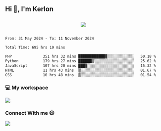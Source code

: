 ## Hi 👋, I'm Kerlon

<p align="center" style="margin: 30px;">
 
 <img src="https://skillicons.dev/icons?i=html,css,bootstrap,js,nodejs,jquery,python,flask,php,mysql,lua,sqlite,firebase">


</p>
<!--START_SECTION:waka-->

```txt
From: 31 May 2024 - To: 11 November 2024

Total Time: 695 hrs 19 mins

PHP              351 hrs 32 mins ████████████▓░░░░░░░░░░░░   50.18 %
Python           179 hrs 27 mins ██████▒░░░░░░░░░░░░░░░░░░   25.62 %
JavaScript       107 hrs 20 mins ███▓░░░░░░░░░░░░░░░░░░░░░   15.32 %
HTML             11 hrs 43 mins  ▒░░░░░░░░░░░░░░░░░░░░░░░░   01.67 %
CSS              10 hrs 48 mins  ▒░░░░░░░░░░░░░░░░░░░░░░░░   01.54 %
```

<!--END_SECTION:waka-->


<p align="center">
 <h3>💻 My workspace</h3>
    <img src="https://skillicons.dev/icons?i=mint" />
</p>

<p align="center">
 <h3>Connect With me 😄</h3> 
    <a href="https://www.linkedin.com/in/kerlon-fernandes"><img src="https://skillicons.dev/icons?i=linkedin" />
  </a>
</p>



